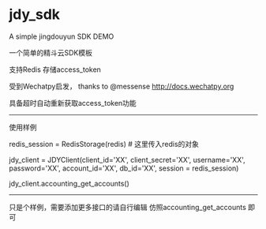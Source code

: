 # jdy_sdk
A simple jingdouyun SDK DEMO

一个简单的精斗云SDK模板

支持Redis 存储access_token

受到Wechatpy启发，  thanks to @messense  http://docs.wechatpy.org

具备超时自动重新获取access_token功能

-------------------------------

使用样例

redis_session = RedisStorage(redis) # 这里传入redis的对象

jdy_client = JDYClient(client_id='XX', client_secret='XX', username='XX', password='XX', account_id='XX', db_id='XX', session = redis_session)

jdy_client.accounting_get_accounts()



------------------------
只是个样例，需要添加更多接口的请自行编辑
仿照accounting_get_accounts 即可
